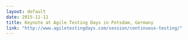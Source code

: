 ```yaml
---
layout: default
date: 2015-11-11
title: Keynote at Agile Testing Days in Potsdam, Germany
link: "http://www.agiletestingdays.com/session/continuous-testing/"
---
```

